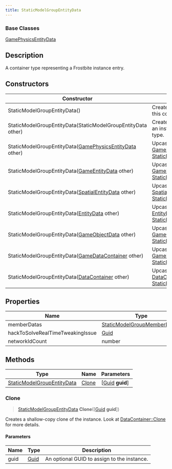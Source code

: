 ```yaml
---
title: StaticModelGroupEntityData
---
```

### Base Classes

[GamePhysicsEntityData](GamePhysicsEntityData)

## Description

A container type representing a Frostbite instance entry.

## Constructors

| Constructor                                                                           | Description                                                                                                                                 |
| ------------------------------------------------------------------------------------- | ------------------------------------------------------------------------------------------------------------------------------------------- |
| StaticModelGroupEntityData()                                                          | Create a new instance of this container type.                                                                                               |
| StaticModelGroupEntityData(StaticModelGroupEntityData other)                          | Create a reference copy of an instance of the same type.                                                                                    |
| StaticModelGroupEntityData([GamePhysicsEntityData](GamePhysicsEntityData) other)      | Upcast an instance of type [GamePhysicsEntityData](GamePhysicsEntityData) to [StaticModelGroupEntityData](StaticModelGroupEntityData).      |
| StaticModelGroupEntityData([GameEntityData](GameEntityData) other)                    | Upcast an instance of type [GameEntityData](GameEntityData) to [StaticModelGroupEntityData](StaticModelGroupEntityData).                    |
| StaticModelGroupEntityData([SpatialEntityData](SpatialEntityData) other)              | Upcast an instance of type [SpatialEntityData](SpatialEntityData) to [StaticModelGroupEntityData](StaticModelGroupEntityData).              |
| StaticModelGroupEntityData([EntityData](EntityData) other)                            | Upcast an instance of type [EntityData](EntityData) to [StaticModelGroupEntityData](StaticModelGroupEntityData).                            |
| StaticModelGroupEntityData([GameObjectData](GameObjectData) other)                    | Upcast an instance of type [GameObjectData](GameObjectData) to [StaticModelGroupEntityData](StaticModelGroupEntityData).                    |
| StaticModelGroupEntityData([GameDataContainer](GameDataContainer) other)              | Upcast an instance of type [GameDataContainer](GameDataContainer) to [StaticModelGroupEntityData](StaticModelGroupEntityData).              |
| StaticModelGroupEntityData([DataContainer](/vext/ref/shared/class/datacontainer) other) | Upcast an instance of type [DataContainer](/vext/ref/shared/class/datacontainer) to [StaticModelGroupEntityData](StaticModelGroupEntityData). |

## Properties

| Name                             | Type                                                         | Description |
| -------------------------------- | ------------------------------------------------------------ | ----------- |
| memberDatas                      | [StaticModelGroupMemberData](StaticModelGroupMemberData)\[\] |             |
| hackToSolveRealTimeTweakingIssue | [Guid](/vext/ref/shared/class/Guid)                            |             |
| networkIdCount                   | number                                                       |             |

## Methods

| Type                                                     | Name            | Parameters                                     |
| -------------------------------------------------------- | --------------- | ---------------------------------------------- |
| [StaticModelGroupEntityData](StaticModelGroupEntityData) | [Clone](#clone) | \[[Guid](/vext/ref/shared/class/guid) **guid**\] |

### Clone

> [StaticModelGroupEntityData](StaticModelGroupEntityData) **Clone**(\[[Guid](/vext/ref/shared/class/guid) **guid**\])

Creates a shallow-copy clone of the instance. Look at [DataContainer::Clone](/vext/ref/shared/class/datacontainer#clone) for more details.

#### Parameters

| Name | Type         | Description                                 |
| ---- | ------------ | ------------------------------------------- |
| guid | [Guid](Guid) | An optional GUID to assign to the instance. |
